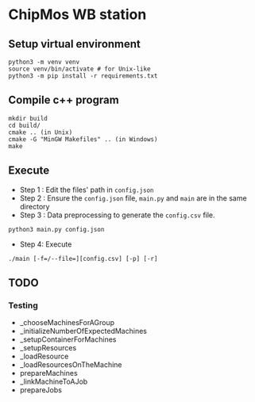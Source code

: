 # ChipMos WB station

## Setup virtual environment

```shell=
python3 -m venv venv
source venv/bin/activate # for Unix-like
python3 -m pip install -r requirements.txt
```

## Compile c++ program

```shell=
mkdir build
cd build/
cmake .. (in Unix)
cmake -G "MinGW Makefiles" .. (in Windows)
make
```


## Execute

* Step 1 : Edit the files' path in `config.json`
* Step 2 : Ensure the `config.json` file, `main.py` and `main` are in the same directory
* Step 3 : Data preprocessing to generate the `config.csv` file.
```shell=
python3 main.py config.json
```
* Step 4: Execute
```shell=
./main [-f=/--file=][config.csv] [-p] [-r]
```


## TODO

### Testing

- _chooseMachinesForAGroup
- _initializeNumberOfExpectedMachines
- _setupContainerForMachines
- _setupResources
- _loadResource
- _loadResourcesOnTheMachine
- prepareMachines
- _linkMachineToAJob
- prepareJobs
